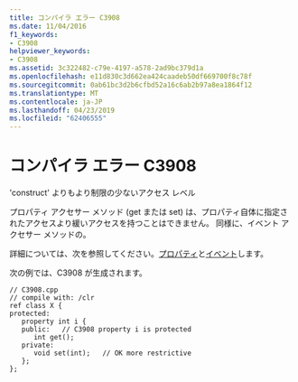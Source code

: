 ```yaml
---
title: コンパイラ エラー C3908
ms.date: 11/04/2016
f1_keywords:
- C3908
helpviewer_keywords:
- C3908
ms.assetid: 3c322482-c79e-4197-a578-2ad9bc379d1a
ms.openlocfilehash: e11d830c3d662ea424caadeb50df669700f8c78f
ms.sourcegitcommit: 0ab61bc3d2b6cfbd52a16c6ab2b97a8ea1864f12
ms.translationtype: MT
ms.contentlocale: ja-JP
ms.lasthandoff: 04/23/2019
ms.locfileid: "62406555"
---
```

# <a name="compiler-error-c3908"></a>コンパイラ エラー C3908

'construct' よりもより制限の少ないアクセス レベル

プロパティ アクセサー メソッド (get または set) は、プロパティ自体に指定されたアクセスより緩いアクセスを持つことはできません。  同様に、イベント アクセサー メソッドの。

詳細については、次を参照してください。[プロパティ](../../extensions/property-cpp-component-extensions.md)と[イベント](../../extensions/event-cpp-component-extensions.md)します。

次の例では、C3908 が生成されます。

```
// C3908.cpp
// compile with: /clr
ref class X {
protected:
   property int i {
   public:   // C3908 property i is protected
      int get();
   private:
      void set(int);   // OK more restrictive
   };
};
```